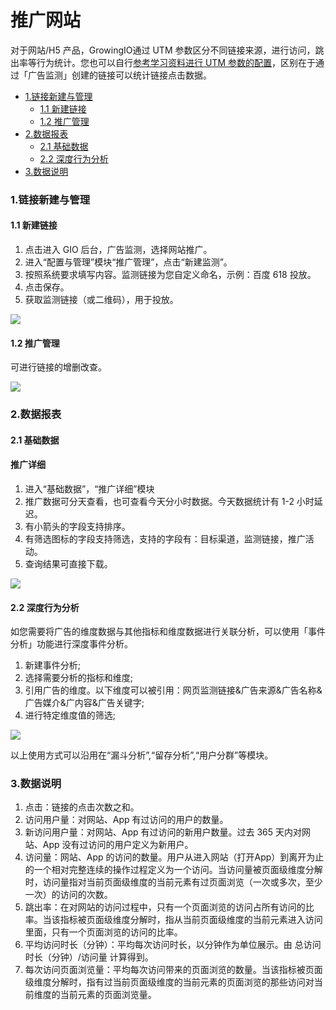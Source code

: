 # 推广网站

对于网站/H5 产品，GrowingIO通过 UTM 参数区分不同链接来源，进行访问，跳出率等行为统计。您也可以自行[参考学习资料进行 UTM 参数的配置](utm-parameters.md)，区别在于通过「广告监测」创建的链接可以统计链接点击数据。

* [1.链接新建与管理](web-marketing.md#1)
  * [1.1 新建链接](web-marketing.md#11)
  * [1.2 推广管理](web-marketing.md#12)
* [2.数据报表](web-marketing.md#2)
  * [2.1 基础数据](web-marketing.md#21)
  * [2.2 深度行为分析](web-marketing.md#22)
* [3.数据说明](web-marketing.md#3)

### 1.链接新建与管理 <a id="1"></a>

#### 1.1 新建链接 <a id="11"></a>

1. 点击进入 GIO 后台，广告监测，选择网站推广。
2. 进入“配置与管理”模块“推广管理”，点击“新建监测”。
3. 按照系统要求填写内容。监测链接为您自定义命名，示例：百度 618 投放。
4. 点击保存。
5. 获取监测链接（或二维码），用于投放。

![](https://docs.growingio.com/.gitbook/assets/1%20%283%29.png)

#### 1.2 推广管理 <a id="12"></a>

可进行链接的增删改查。

![](https://docs.growingio.com/.gitbook/assets/4%20%282%29.png)

### 2.数据报表 <a id="2"></a>

#### 2.1 基础数据 <a id="21"></a>

#### 推广详细 <a id="&#x63A8;&#x5E7F;&#x8BE6;&#x7EC6;"></a>

1. 进入“基础数据”，“推广详细”模块
2. 推广数据可分天查看，也可查看今天分小时数据。今天数据统计有 1-2 小时延迟。
3. 有小箭头的字段支持排序。
4. 有筛选图标的字段支持筛选，支持的字段有：目标渠道，监测链接，推广活动。
5. 查询结果可直接下载。

![](https://docs.growingio.com/.gitbook/assets/2%20%285%29.png)

#### 2.2 深度行为分析 <a id="22"></a>

如您需要将广告的维度数据与其他指标和维度数据进行关联分析，可以使用「事件分析」功能进行深度事件分析。

1. 新建事件分析;
2. 选择需要分析的指标和维度;
3. 引用广告的维度。以下维度可以被引用：网页监测链接&广告来源&广告名称&广告媒介&广内容&广告关键字;
4. 进行特定维度值的筛选;

![](https://docs.growingio.com/.gitbook/assets/3%20%284%29.png)

以上使用方式可以沿用在“漏斗分析”,“留存分析”,“用户分群”等模块。

### 3.数据说明 <a id="3"></a>

1. 点击：链接的点击次数之和。
2. 访问用户量：对网站、App 有过访问的用户的数量。
3. 新访问用户量：对网站、App 有过访问的新用户数量。过去 365 天内对网站、App 没有过访问的用户定义为新用户。
4. 访问量：网站、App 的访问的数量。用户从进入网站（打开App）到离开为止的一个相对完整连续的操作过程定义为一个访问。当访问量被页面级维度分解时，访问量指对当前页面级维度的当前元素有过页面浏览（一次或多次，至少一次）的访问的次数。
5. 跳出率：在对网站的访问过程中，只有一个页面浏览的访问占所有访问的比率。当该指标被页面级维度分解时，指从当前页面级维度的当前元素进入访问里面，只有一个页面浏览的访问的比率。
6. 平均访问时长（分钟）：平均每次访问时长，以分钟作为单位展示。由 总访问时长（分钟）/访问量 计算得到。
7. 每次访问页面浏览量：平均每次访问带来的页面浏览的数量。当该指标被页面级维度分解时，指有过当前页面级维度的当前元素的页面浏览的那些访问对当前维度的当前元素的页面浏览量。

